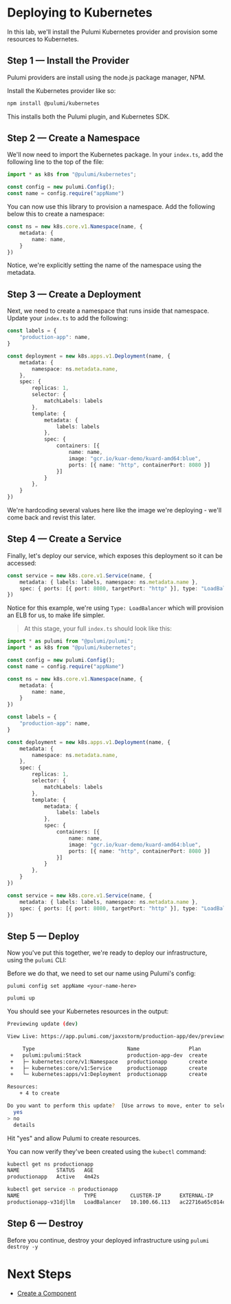 # Deploying to Kubernetes

In this lab, we'll install the Pulumi Kubernetes provider and provision some resources to Kubernetes.

## Step 1 &mdash; Install the Provider

Pulumi providers are install using the node.js package manager, NPM.

Install the Kubernetes provider like so:

```bash
npm install @pulumi/kubernetes
```

This installs both the Pulumi plugin, and Kubernetes SDK.

## Step 2 &mdash; Create a Namespace

We'll now need to import the Kubernetes package. In your `index.ts`, add the following line to the top of the file:

```typescript
import * as k8s from "@pulumi/kubernetes";

const config = new pulumi.Config();
const name = config.require("appName")
```

You can now use this library to provision a namespace. Add the following below this to create a namespace:

```typescript
const ns = new k8s.core.v1.Namespace(name, {
    metadata: {
        name: name,
    }
})
```

Notice, we're explicitly setting the name of the namespace using the metadata.

## Step 3 &mdash; Create a Deployment

Next, we need to create a namespace that runs inside that namespace. Update your `index.ts` to add the following:

```typescript
const labels = {
    "production-app": name,
}

const deployment = new k8s.apps.v1.Deployment(name, {
    metadata: {
        namespace: ns.metadata.name,
    },
    spec: {
        replicas: 1,
        selector: {
            matchLabels: labels
        },
        template: {
            metadata: {
                labels: labels
            },
            spec: {
                containers: [{
                    name: name,
                    image: "gcr.io/kuar-demo/kuard-amd64:blue",
                    ports: [{ name: "http", containerPort: 8080 }]
                }]
            }
        },
    }
})
```

We're hardcoding several values here like the image we're deploying - we'll come back and revist this later.

## Step 4 &mdash; Create a Service

Finally, let's deploy our service, which exposes this deployment so it can be accessed:

```typescript
const service = new k8s.core.v1.Service(name, {
    metadata: { labels: labels, namespace: ns.metadata.name },
    spec: { ports: [{ port: 8080, targetPort: "http" }], type: "LoadBalancer", selector: labels }
})
```

Notice for this example, we're using `Type: LoadBalancer` which will provision an ELB for us, to make life simpler.

> At this stage, your full `index.ts` should look like this:

```typescript
import * as pulumi from "@pulumi/pulumi";
import * as k8s from "@pulumi/kubernetes";

const config = new pulumi.Config();
const name = config.require("appName")

const ns = new k8s.core.v1.Namespace(name, {
    metadata: {
        name: name,
    }
})

const labels = {
    "production-app": name,
}

const deployment = new k8s.apps.v1.Deployment(name, {
    metadata: {
        namespace: ns.metadata.name,
    },
    spec: {
        replicas: 1,
        selector: {
            matchLabels: labels
        },
        template: {
            metadata: {
                labels: labels
            },
            spec: {
                containers: [{
                    name: name,
                    image: "gcr.io/kuar-demo/kuard-amd64:blue",
                    ports: [{ name: "http", containerPort: 8080 }]
                }]
            }
        },
    }
})

const service = new k8s.core.v1.Service(name, {
    metadata: { labels: labels, namespace: ns.metadata.name },
    spec: { ports: [{ port: 8080, targetPort: "http" }], type: "LoadBalancer", selector: labels }
})
```

## Step 5 &mdash; Deploy

Now you've put this together, we're ready to deploy our infrastructure, using the `pulumi` CLI:

Before we do that, we need to set our name using Pulumi's config:

```
pulumi config set appName <your-name-here>
```

```bash
pulumi up
```

You should see your Kubernetes resources in the output:

```bash
Previewing update (dev)

View Live: https://app.pulumi.com/jaxxstorm/production-app/dev/previews/efa64360-e629-4458-bf34-955795a99082

     Type                              Name                Plan
 +   pulumi:pulumi:Stack               production-app-dev  create
 +   ├─ kubernetes:core/v1:Namespace   productionapp       create
 +   ├─ kubernetes:core/v1:Service     productionapp       create
 +   └─ kubernetes:apps/v1:Deployment  productionapp       create

Resources:
    + 4 to create

Do you want to perform this update?  [Use arrows to move, enter to select, type to filter]
  yes
> no
  details
```

Hit "yes" and allow Pulumi to create resources. 

You can now verify they've been created using the `kubectl` command:

```bash
kubectl get ns productionapp
NAME            STATUS   AGE
productionapp   Active   4m42s

kubectl get service -n productionapp
NAME                     TYPE           CLUSTER-IP      EXTERNAL-IP                                                               PORT(S)          AGE
productionapp-v31djllm   LoadBalancer   10.100.66.113   ac22716a65c014c88a9fa2e09aad748a-1697858844.us-west-2.elb.amazonaws.com   8080:31201/TCP   5m47s
```

## Step 6 &mdash; Destroy

Before you continue, destroy your deployed infrastructure using `pulumi destroy -y`

# Next Steps

* [Create a Component](../lab-03/README.md)
